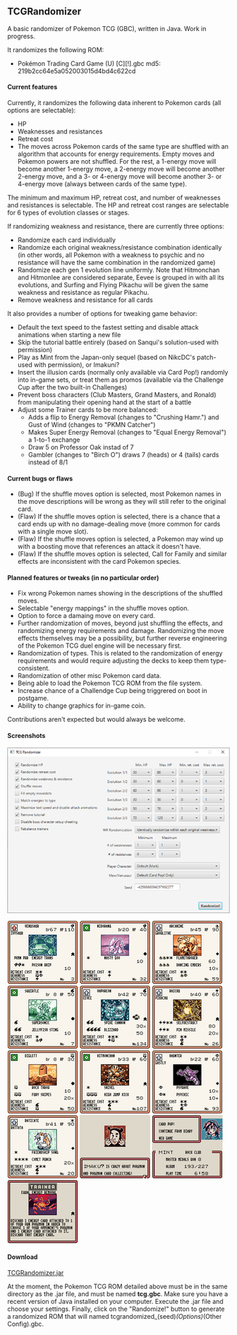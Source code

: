 ## TCGRandomizer
A basic randomizer of Pokemon TCG (GBC), written in Java. Work in progress.

It randomizes the following ROM:
* Pokémon Trading Card Game (U) [C][!].gbc md5: 219b2cc64e5a052003015d4bd4c622cd

#### <b>Current features</b>

Currently, it randomizes the following data inherent to Pokemon cards (all options are selectable):
* HP
* Weaknesses and resistances
* Retreat cost
* The moves across Pokemon cards of the same type are shuffled with an algorithm that accounts for energy requirements. Empty moves and Pokemon powers are not shuffled. For the rest, a 1-energy move will become another 1-energy move, a 2-energy move will become another 2-energy move, and a 3- or 4-energy move will become another 3- or 4-energy move (always between cards of the same type).

The minimum and maximum HP, retreat cost, and number of weaknesses and resistances is selectable. The HP and retreat cost ranges are selectable for 6 types of evolution classes or stages.

If randomizing weakness and resistance, there are currently three options:
* Randomize each card individually
* Randomize each original weakness/resistance combination identically (in other words, all Pokemon with a weakness to psychic and no resistance will have the same combination in the randomized game)
* Randomize each gen 1 evolution line uniformly. Note that Hitmonchan and Hitmonlee are considered separate, Eevee is grouped in with all its evolutions, and Surfing and Flying Pikachu will be given the same weakness and resistance as regular Pikachu. 
* Remove weakness and resistance for all cards

It also provides a number of options for tweaking game behavior:
* Default the text speed to the fastest setting and disable attack animations when starting a new file
* Skip the tutorial battle entirely (based on Sanqui's solution-used with permission)
* Play as Mint from the Japan-only sequel (based on NikcDC's patch-used with permission), or Imakuni?
* Insert the illusion cards (normally only available via Card Pop!) randomly into in-game sets, or treat them as promos (available via the Challenge Cup after the two built-in Challenges)
* Prevent boss characters (Club Masters, Grand Masters, and Ronald) from manipulating their opening hand at the start of a battle
* Adjust some Trainer cards to be more balanced:
  * Adds a flip to Energy Removal (changes to "Crushing Hamr.") and Gust of Wind (changes to "PKMN Catcher")
  * Makes Super Energy Removal (changes to "Equal Energy Removal") a 1-to-1 exchange
  * Draw 5 on Professor Oak instad of 7
  * Gambler (changes to "Birch O") draws 7 (heads) or 4 (tails) cards instead of 8/1

#### <b>Current bugs or flaws</b>

* (Bug) If the shuffle moves option is selected, most Pokemon names in the move descriptions will be wrong as they will still refer to the original card.
* (Flaw) If the shuffle moves option is selected, there is a chance that a card ends up with no damage-dealing move (more common for cards with a single move slot).
* (Flaw) If the shuffle moves option is selected, a Pokemon may wind up with a boosting move that references an attack it doesn't have.
* (Flaw) If the shuffle moves option is selected, Call for Family and similar effects are inconsistent with the card Pokemon species.

#### <b>Planned features or tweaks (in no particular order)</b>

* Fix wrong Pokemon names showing in the descriptions of the shuffled moves.
* Selectable "energy mappings" in the shuffle moves option.
* Option to force a damaing move on every card.
* Further randomization of moves, beyond just shuffling the effects, and randomizing energy requirements and damage. Randomizing the move effects themselves may be a possibility, but further reverse engineering of the Pokemon TCG duel engine will be necessary first.
* Randomization of types. This is related to the randomization of energy requirements and would require adjusting the decks to keep them type-consistent. 
* Randomization of other misc Pokemon card data.
* Being able to load the Pokemon TCG ROM from the file system.
* Increase chance of a Challendge Cup being triggrered on boot in postgame.
* Ability to change graphics for in-game coin.

Contributions aren't expected but would always be welcome.

#### <b>Screenshots</b>

![window](https://raw.githubusercontent.com/pokepress/TCGRandomizer/master/screenshots/window.png)

![1](https://raw.githubusercontent.com/pokepress/TCGRandomizer/master/screenshots/1.bmp)
![2](https://raw.githubusercontent.com/pokepress/TCGRandomizer/master/screenshots/2.bmp)
![3](https://raw.githubusercontent.com/pokepress/TCGRandomizer/master/screenshots/3.bmp)
![4](https://raw.githubusercontent.com/pokepress/TCGRandomizer/master/screenshots/4.bmp)
![5](https://raw.githubusercontent.com/pokepress/TCGRandomizer/master/screenshots/5.bmp)
![6](https://raw.githubusercontent.com/pokepress/TCGRandomizer/master/screenshots/6.bmp)
![7](https://raw.githubusercontent.com/pokepress/TCGRandomizer/master/screenshots/7.bmp)
![8](https://raw.githubusercontent.com/pokepress/TCGRandomizer/master/screenshots/8.bmp)
![9](https://raw.githubusercontent.com/pokepress/TCGRandomizer/master/screenshots/9.bmp)
![10](https://raw.githubusercontent.com/pokepress/TCGRandomizer/master/screenshots/10.bmp)
![11](https://raw.githubusercontent.com/pokepress/TCGRandomizer/master/screenshots/11.png)
![12](https://raw.githubusercontent.com/pokepress/TCGRandomizer/master/screenshots/12.png)
![13](https://raw.githubusercontent.com/pokepress/TCGRandomizer/master/screenshots/13.png)

#### <b>Download</b>

[TCGRandomizer.jar](TCGRandomizer.jar?raw=true)

At the moment, the Pokemon TCG ROM detailed above must be in the same directory as the .jar file, and must be named <b>tcg.gbc</b>. Make sure you have a recent version of Java installed on your computer. Execute the .jar file and choose your settings. Finally, click on the "Randomize!" button to generate a randomized ROM that will named tcgrandomized_(seed)_(Options)_(Other Config).gbc.
